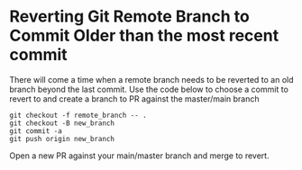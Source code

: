 # Reverting Git Remote Branch to Commit Older than the most recent commit

There will come a time when a remote branch needs to be reverted to an old branch beyond the last commit. Use the code below to choose a commit to revert to and create a branch to PR against the master/main branch

```
git checkout -f remote_branch -- .
git checkout -B new_branch
git commit -a
git push origin new_branch
```

Open a new PR against your main/master branch and merge to revert.
